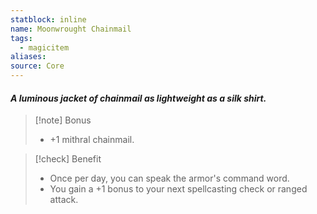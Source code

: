 ```yaml
---
statblock: inline
name: Moonwrought Chainmail
tags:
  - magicitem
aliases: 
source: Core
---
```

#### *A luminous jacket of chainmail as lightweight as a silk shirt.*

>[!note] Bonus
>- +1 mithral chainmail.

>[!check] Benefit
>- Once per day, you can speak the armor's command word. 
>- You gain a +1 bonus to your next spellcasting check or ranged attack.

